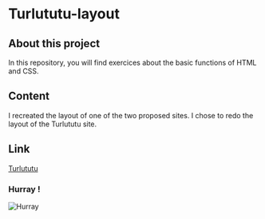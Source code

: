 # Turlututu-layout

## About this project
In this repository, you will find exercices about the basic functions of HTML and CSS.

## Content
I recreated the layout of one of the two proposed sites.
I chose to redo the layout of the Turlututu site.

## Link
[Turlututu](turlututu)

### Hurray !

![Hurray](https://media.giphy.com/media/PXvCWUnmqVdks/giphy.gif)